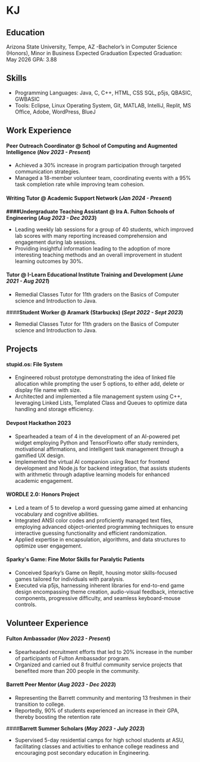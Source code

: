 # KJ

## Education
Arizona State University, Tempe, AZ
-Bachelor’s in Computer Science (Honors), Minor in Business Expected Graduation
Expected Graduation: May 2026
GPA: 3.88

## Skills

* Programming Languages: Java, C, C++, HTML, CSS SQL, p5js, QBASIC, GWBASIC
* Tools: Eclipse, Linux Operating System, Git, MATLAB, IntelliJ, Replit, MS Office, Adobe, WordPress, BlueJ

## Work Experience
#### Peer Outreach Coordinator @ School of Computing and Augmented Intelligence (_Nov 2023 - Present_)

* Achieved a 30% increase in program participation through targeted communication strategies.
* Managed a 18-member volunteer team, coordinating events with a 95% task completion rate while improving team
cohesion.

#### Writing Tutor @ Academic Support Network (_Jan 2024 - Present_)

**####Undergraduate Teaching Assistant @ Ira A. Fulton Schools of Engineering (_Aug 2023 - Dec 2023_)**
* Leading weekly lab sessions for a group of 40 students, which improved lab scores with many reporting increased
comprehension and engagement during lab sessions.
* Providing insightful information leading to the adoption of more interesting teaching methods and an overall
improvement in student learning outcomes by 30%.

#### Tutor @ I-Learn Educational Institute Training and Development (_June 2021 - Aug 2021_)
* Remedial Classes Tutor for 11th graders on the Basics of Computer science and Introduction to Java.

####**Student Worker @ Aramark (Starbucks) (_Sept 2022 - Sept 2023_)**
* Remedial Classes Tutor for 11th graders on the Basics of Computer science and Introduction to Java.

## Projects
#### stupid.os: File System

* Engineered robust prototype demonstrating the idea of linked file allocation while prompting the user 5 options, to
either add, delete or display file name with size.
* Architected and implemented a file management system using C++, leveraging Linked Lists, Templated Class and
Queues to optimize data handling and storage efficiency.


#### Devpost Hackathon 2023

* Spearheaded a team of 4 in the development of an AI-powered pet widget employing Python and TensorFlowto offer
study reminders, motivational affirmations, and intelligent task management through a gamified UX design.
* Implemented the virtual AI companion using React for frontend development and Node.js for backend integration, that
assists students with arithmetic through adaptive learning models for enhanced academic engagement.

#### WORDLE 2.0: Honors Project

* Led a team of 5 to develop a word guessing game aimed at enhancing vocabulary and cognitive abilities.
* Integrated ANSI color codes and proficiently managed text files, employing advanced object-oriented programming
techniques to ensure interactive guessing functionality and efficient randomization.
* Applied expertise in encapsulation, algorithms, and data structures to optimize user engagement.


#### Sparky's Game: Fine Motor Skills for Paralytic Patients

* Conceived Sparky’s Game on Replit, housing motor skills-focused games tailored for individuals with paralysis.  
* Executed via p5js, harnessing inherent libraries for end-to-end game design encompassing theme creation, audio-visual feedback, 
interactive components, progressive difficulty, and seamless keyboard-mouse controls.

## Volunteer Experience
#### Fulton Ambassador (_Nov 2023 - Present_)

* Spearheaded recruitment efforts that led to 20% increase in the number of participants of Fulton Ambassador program.
* Organized and carried out 8 fruitful community service projects that benefited more than 200 people in the community.

#### Barrett Peer Mentor (_Aug 2023 - Dec 2023_)

* Representing the Barrett community and mentoring 13 freshmen in their transition to college.
* Reportedly, 90% of students experienced an increase in their GPA, thereby boosting the retention rate


####**Barrett Summer Scholars (_May 2023 - July 2023_)**

* Supervised 5-day residential camps for high school students at ASU, facilitating classes and activities to enhance college
readiness and encouraging post secondary education in Engineering.
